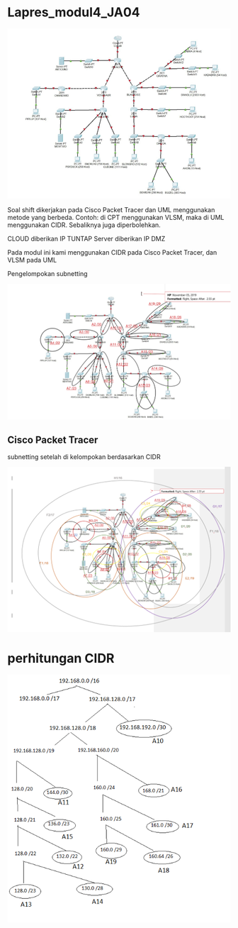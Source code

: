 # Lapres_modul4_JA04
<img src="https://github.com/heirsall/Lapres_Modul4_JA04/blob/master/soal%20shift%20modul%204.png">

<p> 
Soal shift dikerjakan pada Cisco Packet Tracer dan UML menggunakan metode yang
berbeda.
Contoh: di CPT menggunakan VLSM, maka di UML menggunakan CIDR. Sebaliknya
juga diperbolehkan.
</p>

<p>
CLOUD diberikan IP TUNTAP
Server diberikan IP DMZ
</p>

<p> Pada modul ini kami menggunakan CIDR pada Cisco Packet Tracer, dan VLSM pada UML </p>

<p> Pengelompokan subnetting </p>

<img src ="https://github.com/heirsall/Lapres_Modul4_JA04/blob/master/Pengelompokan%20subnetting%20polos.png">

<h2> Cisco Packet Tracer </h2>

<p> subnetting setelah di kelompokan berdasarkan CIDR </p>

<img src="https://github.com/heirsall/Lapres_Modul4_JA04/blob/master/cidr%20fixx.png"> 

# perhitungan CIDR 
<img src="https://github.com/heirsall/Lapres_Modul4_JA04/blob/master/perhitungan%20cidr%20part%201.png">
